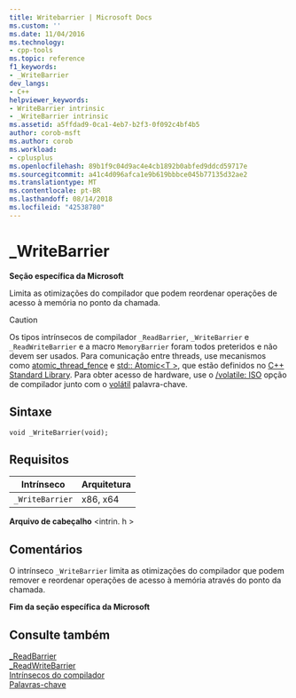 ```yaml
---
title: Writebarrier | Microsoft Docs
ms.custom: ''
ms.date: 11/04/2016
ms.technology:
- cpp-tools
ms.topic: reference
f1_keywords:
- _WriteBarrier
dev_langs:
- C++
helpviewer_keywords:
- WriteBarrier intrinsic
- _WriteBarrier intrinsic
ms.assetid: a5ffdad9-0ca1-4eb7-b2f3-0f092c4bf4b5
author: corob-msft
ms.author: corob
ms.workload:
- cplusplus
ms.openlocfilehash: 89b1f9c04d9ac4e4cb1892b0abfed9ddcd59717e
ms.sourcegitcommit: a41c4d096afca1e9b619bbbce045b77135d32ae2
ms.translationtype: MT
ms.contentlocale: pt-BR
ms.lasthandoff: 08/14/2018
ms.locfileid: "42538780"
---
```

# <a name="writebarrier"></a>_WriteBarrier
**Seção específica da Microsoft**  
  
 Limita as otimizações do compilador que podem reordenar operações de acesso à memória no ponto da chamada.  
  
> [!CAUTION]
>  Os tipos intrínsecos de compilador `_ReadBarrier`, `_WriteBarrier` e `_ReadWriteBarrier` e a macro `MemoryBarrier` foram todos preteridos e não devem ser usados. Para comunicação entre threads, use mecanismos como [atomic_thread_fence](../standard-library/atomic-functions.md#atomic_thread_fence) e [std:: Atomic\<T >](../standard-library/atomic.md), que estão definidos no [C++ Standard Library](../standard-library/cpp-standard-library-reference.md). Para obter acesso de hardware, use o [/volatile: ISO](../build/reference/volatile-volatile-keyword-interpretation.md) opção de compilador junto com o [volátil](../cpp/volatile-cpp.md) palavra-chave.  
  
## <a name="syntax"></a>Sintaxe  
  
```  
void _WriteBarrier(void);  
```  
  
## <a name="requirements"></a>Requisitos  
  
|Intrínseco|Arquitetura|  
|---------------|------------------|  
|`_WriteBarrier`|x86, x64|  
  
 **Arquivo de cabeçalho** \<intrin. h >  
  
## <a name="remarks"></a>Comentários  
 O intrínseco `_WriteBarrier` limita as otimizações do compilador que podem remover e reordenar operações de acesso à memória através do ponto da chamada.  
  
**Fim da seção específica da Microsoft**  
  
## <a name="see-also"></a>Consulte também  
 [_ReadBarrier](../intrinsics/readbarrier.md)   
 [_ReadWriteBarrier](../intrinsics/readwritebarrier.md)   
 [Intrínsecos do compilador](../intrinsics/compiler-intrinsics.md)   
 [Palavras-chave](../cpp/keywords-cpp.md)